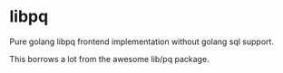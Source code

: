 # libpq

Pure golang libpq frontend implementation without golang sql support.

This borrows a lot from the awesome lib/pq package.
